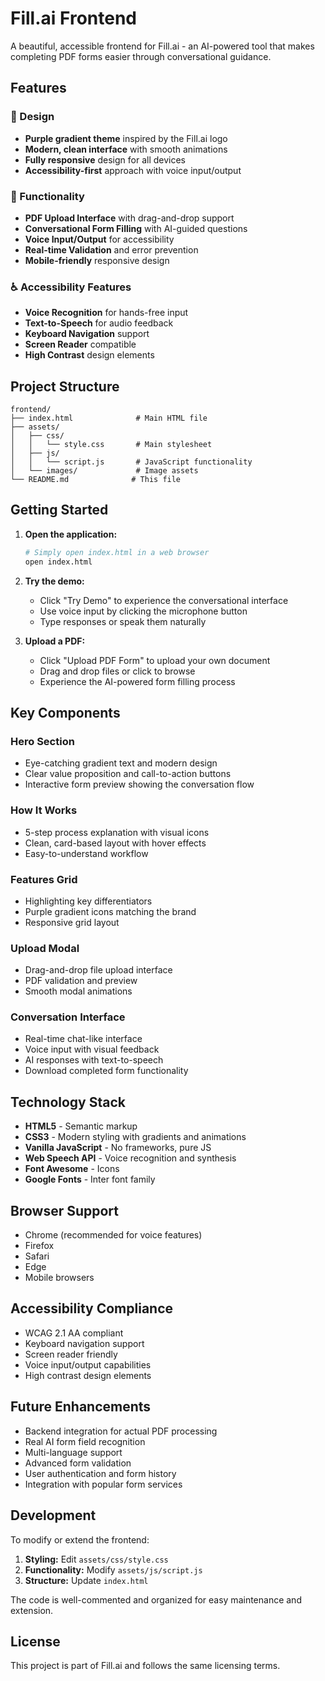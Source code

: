 # Fill.ai Frontend

A beautiful, accessible frontend for Fill.ai - an AI-powered tool that makes completing PDF forms easier through conversational guidance.

## Features

### 🎨 Design
- **Purple gradient theme** inspired by the Fill.ai logo
- **Modern, clean interface** with smooth animations
- **Fully responsive** design for all devices
- **Accessibility-first** approach with voice input/output

### 🚀 Functionality
- **PDF Upload Interface** with drag-and-drop support
- **Conversational Form Filling** with AI-guided questions
- **Voice Input/Output** for accessibility
- **Real-time Validation** and error prevention
- **Mobile-friendly** responsive design

### ♿ Accessibility Features
- **Voice Recognition** for hands-free input
- **Text-to-Speech** for audio feedback
- **Keyboard Navigation** support
- **Screen Reader** compatible
- **High Contrast** design elements

## Project Structure

```
frontend/
├── index.html              # Main HTML file
├── assets/
│   ├── css/
│   │   └── style.css       # Main stylesheet
│   ├── js/
│   │   └── script.js       # JavaScript functionality
│   └── images/             # Image assets
└── README.md              # This file
```

## Getting Started

1. **Open the application:**
   ```bash
   # Simply open index.html in a web browser
   open index.html
   ```

2. **Try the demo:**
   - Click "Try Demo" to experience the conversational interface
   - Use voice input by clicking the microphone button
   - Type responses or speak them naturally

3. **Upload a PDF:**
   - Click "Upload PDF Form" to upload your own document
   - Drag and drop files or click to browse
   - Experience the AI-powered form filling process

## Key Components

### Hero Section
- Eye-catching gradient text and modern design
- Clear value proposition and call-to-action buttons
- Interactive form preview showing the conversation flow

### How It Works
- 5-step process explanation with visual icons
- Clean, card-based layout with hover effects
- Easy-to-understand workflow

### Features Grid
- Highlighting key differentiators
- Purple gradient icons matching the brand
- Responsive grid layout

### Upload Modal
- Drag-and-drop file upload interface
- PDF validation and preview
- Smooth modal animations

### Conversation Interface
- Real-time chat-like interface
- Voice input with visual feedback
- AI responses with text-to-speech
- Download completed form functionality

## Technology Stack

- **HTML5** - Semantic markup
- **CSS3** - Modern styling with gradients and animations
- **Vanilla JavaScript** - No frameworks, pure JS
- **Web Speech API** - Voice recognition and synthesis
- **Font Awesome** - Icons
- **Google Fonts** - Inter font family

## Browser Support

- Chrome (recommended for voice features)
- Firefox
- Safari
- Edge
- Mobile browsers

## Accessibility Compliance

- WCAG 2.1 AA compliant
- Keyboard navigation support
- Screen reader friendly
- Voice input/output capabilities
- High contrast design elements

## Future Enhancements

- Backend integration for actual PDF processing
- Real AI form field recognition
- Multi-language support
- Advanced form validation
- User authentication and form history
- Integration with popular form services

## Development

To modify or extend the frontend:

1. **Styling:** Edit `assets/css/style.css`
2. **Functionality:** Modify `assets/js/script.js`
3. **Structure:** Update `index.html`

The code is well-commented and organized for easy maintenance and extension.

## License

This project is part of Fill.ai and follows the same licensing terms.
